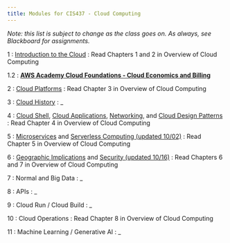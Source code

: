 ```yaml
---
title: Modules for CIS437 - Cloud Computing
---
```


*Note: this list is subject to change as the class goes on.  As always, see Blackboard for assignments.*

1
: [Introduction to the Cloud](/gvsu-cis437/assets/slides/CIS437-1-Introduction.pdf)
  : Read Chapters 1 and 2 in Overview of Cloud Computing

1.2
: **[AWS Academy Cloud Foundations - Cloud Economics and Billing](/gvsu-cis437/assets/slides/CIS437-1.2-AWS-AcademyCloudFoundations-Module-02.pdf)**

2
: [Cloud Platforms](/gvsu-cis437/assets/slides/CIS437-2-Cloud-Platforms.pdf)
  : Read Chapter 3 in Overview of Cloud Computing

3 
: [Cloud History](/gvsu-cis437/assets/slides/CIS437-3-History.pdf)
  : _
  

4
: [Cloud Shell](/gvsu-cis437/assets/slides/CIS437-4-Cloud-Shell.pdf), [Cloud Applications](/gvsu-cis437/assets/slides/CIS437-5-CloudApplications.pdf), [Networking](/gvsu-cis437/assets/slides/CIS437-5.1-GCP-Networking.pdf), and [Cloud Design Patterns](/gvsu-cis437/assets/slides/CIS437-5.2-CloudDesignPatterns.pdf)
  : Read Chapter 4 in Overview of Cloud Computing

5
: [Microservices](/gvsu-cis437/assets/slides/CIS437-6-Microservices.pdf) and [Serverless Computing (updated 10/02)](/gvsu-cis437/assets/slides/CIS437-7-Serverless-Functions.pdf)
  : Read Chapter 5 in Overview of Cloud Computing

6
: [Geographic Implications](/gvsu-cis437/assets/slides/CIS437-8-Geographic-Issues.pdf) and [Security (updated 10/16)](/gvsu-cis437/assets/slides/CIS437-9-CloudSecurity.pdf)
  : Read Chapters 6 and 7 in Overview of Cloud Computing

7
: Normal and Big Data
  : _

8
: APIs
  : _

9
: Cloud Run / Cloud Build
  : _

10
: Cloud Operations
  : Read Chapter 8 in Overview of Cloud Computing

11
: Machine Learning / Generative AI
  : _
